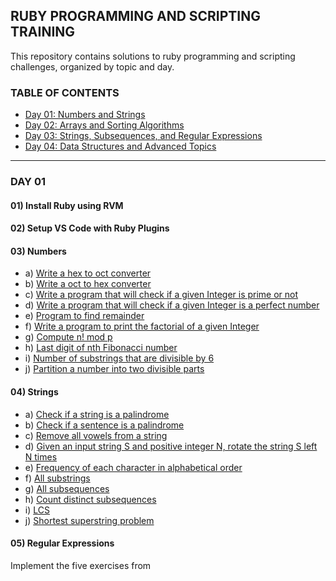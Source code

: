 ## RUBY PROGRAMMING AND SCRIPTING TRAINING
This repository contains solutions to ruby programming and scripting challenges, organized by topic and day.

### TABLE OF CONTENTS

- [Day 01: Numbers and Strings](#DAY-01)
- [Day 02: Arrays and Sorting Algorithms]()
- [Day 03: Strings, Subsequences, and Regular Expressions]()
- [Day 04: Data Structures and Advanced Topics]()

---
### DAY 01

#### 01) Install Ruby using RVM

#### 02) Setup VS Code with Ruby Plugins

#### 03) Numbers
  - a) [Write a hex to oct converter](DAY_1/Numbers/3a.rb)
  - b) [Write a oct to hex converter](DAY_1/Numbers/3b.rb)
  - c) [Write a program that will check if a given Integer is prime or not](DAY_1/Numbers/3c.rb)
  - d) [Write a program that will check if a given Integer is a perfect number](DAY_1/Numbers/3d.rb)
  - e) [Program to find remainder](DAY_1/Numbers/3e.rb)
  - f) [Write a program to print the factorial of a given Integer](DAY_1/Numbers/3f.rb)
  - g) [Compute n! mod p](DAY_1/Numbers/3g.rb)
  - h) [Last digit of nth Fibonacci number](DAY_1/Numbers/3h.rb)
  - i) [Number of substrings that are divisible by 6](DAY_1/Numbers/3i.rb) 
  - j) [Partition a number into two divisible parts](DAY_1/Numbers/3j.rb)

#### 04) Strings
   - a) [Check if a string is a palindrome](DAY_1/Strings/4a.rb)
   - b) [Check if a sentence is a palindrome](DAY_1/Strings/4b.rb)
   - c) [Remove all vowels from a string](DAY_1/Strings/4c.rb)
   - d) [Given an input string S and positive integer N, rotate the string S left N times](DAY_1/Strings/4d.rb)
   - e) [Frequency of each character in alphabetical order](DAY_1/Strings/4e.rb)
   - f) [All substrings](DAY_1/Strings/4f.rb)
   - g) [All subsequences](DAY_1/Strings/4g.rb)
   - h) [Count distinct subsequences](DAY_1/Strings/4h.rb)
   - i) [LCS](DAY_1/Strings/4i.rb)
   - j) [Shortest superstring problem](DAY_1/Strings/4j.rb)

#### 05) Regular Expressions
   Implement the five exercises from


